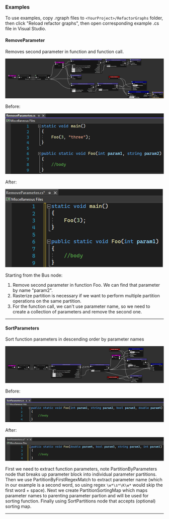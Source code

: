 ### Examples

To use examples, copy .rgraph files to `<YourProject>/RefactorGraphs` folder, then click "Reload refactor graphs", then open corresponding example .cs file in Visual Studio.

#### RemoveParameter

Removes second parameter in function and function call. 

![Graph](https://github.com/cpgames/RefactorGraph/blob/main/Examples/RemoveParameter/RemoveParameter0.png)

Before:

![Before](https://github.com/cpgames/RefactorGraph/blob/main/Examples/RemoveParameter/RemoveParameter1.png)

After:

![Before](https://github.com/cpgames/RefactorGraph/blob/main/Examples/RemoveParameter/RemoveParameter2.png)

Starting from the Bus node: 
1. Remove second parameter in function Foo. We can find that parameter by name "param2".
2. Rasterize partition is necessary if we want to perform multiple partition operations on the same partition.
3. For the function call, we can't use parameter name, so we need to create a collection of parameters and remove the second one.

---

#### SortParameters

Sort function parameters in descending order by parameter names

![Graph](https://github.com/cpgames/RefactorGraph/blob/main/Examples/SortParameters/SortParameters0.png)

Before:

![Before](https://github.com/cpgames/RefactorGraph/blob/main/Examples/SortParameters/SortParameters1.png)

After:

![Before](https://github.com/cpgames/RefactorGraph/blob/main/Examples/SortParameters/SortParameters2.png)

First we need to extract function parameters, note PartitionByParameters node that breaks up parameter block into individual parameter partitions. Then we use PartitionByFirstRegexMatch to extract parameter name (which in our example is a second word, so using regex `\w*\s*\K\w*` would skip the first word + space).
Next we create PartitionSortingMap which maps parameter names to parenting parameter partion and will be used for sorting function.
Finally using SortPartitions node that accepts (optional) sorting map.

---
